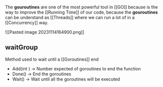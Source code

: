 
The **gouroutines** are one of the most powerful tool in [[GO]] because is the way to improve the [[Running Time]] of our code, because the **gouroutines** can be understand as [[Threads]] where we can run a lot of in a [[Concurrency]] way.

![[Pasted image 20231114164900.png]]

## waitGroup

Method used to wait until a [[Goroutines]] end 
* Add(int ) -> Number expected of goroutines to end the function
* Done() -> End the goroutines
* Wait() -> Wait until all the goroutines will be executed
